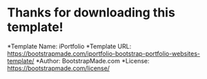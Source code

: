 # Thanks for downloading this template!

*Template Name: iPortfolio
*Template URL: https://bootstrapmade.com/iportfolio-bootstrap-portfolio-websites-template/
*Author: BootstrapMade.com
*License: https://bootstrapmade.com/license/
